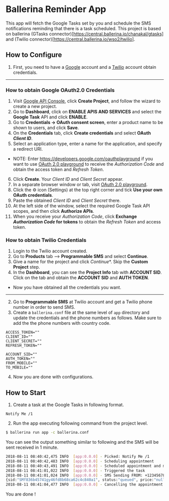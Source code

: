 # Ballerina Reminder App

This app will fetch the Google Tasks set by you and schedule the SMS notifications reminding that there is a task
scheduled. This project is based on ballerina (GTasks connector)[https://central.ballerina.io/chanakal/gtasks] and
(Twilio connector)[https://central.ballerina.io/wso2/twilio].

## How to Configure

1. First, you need to have a [Google](https://accounts.google.com/SignUp?hl=en-GB) account and a
[Twilio](https://www.twilio.com/try-twilio) account obtain credentials.

---

### How to obtain Google OAuth2.0 Credentials

1. Visit [Google API Console](https://console.developers.google.com), click **Create Project**, and follow the wizard
to create a new project.
2. Go to **Dashboard**, click on **ENABLE APIS AND SERVICES** and select the **Google Task** API and click **ENABLE**.
3. Go to **Credentials → OAuth consent screen**, enter a product name to be shown to users, and click **Save**.
4. On the **Credentials** tab, click **Create credentials** and select **OAuth _Client ID_**.
5. Select an application type, enter a name for the application, and specify a redirect URI.
- NOTE: Enter https://developers.google.com/oauthplayground if you want to use
[OAuth 2.0 playground](https://developers.google.com/oauthplayground)
to receive the _Authorization Code_ and obtain the access token and _Refresh Token_.
6. Click **Create**. Your _Client ID_ and _Client Secret_ appear.
7. In a separate browser window or tab, visit [OAuth 2.0 playground](https://developers.google.com/oauthplayground).
8. Click the ⚙️ icon (Settings) at the top right corner and tick **Use your own OAuth credentials**.
9. Paste the obtained _Client ID_ and _Client Secret_ there.
10. At the left side of the window, select the required Google Task API scopes, and then click **Authorize APIs**.
11. When you receive your _Authorization Code_, click **Exchange _Authorization Code_ for tokens** to obtain the _Refresh Token_
and access token.

### How to obtain Twilio Credentials

1. Login to the Twilio account created.
2. Go to **Products** tab --> **Programmable SMS** and select **Continue**.
3. Give a name for the project and click *Continue**. Skip the **Custom Project** step.
4. In the **Dashboard**, you can see the **Project Info** tab with **ACCOUNT SID**. Click on the tab and obtain the
**ACCOUNT SID** and **AUTH TOKEN**.

- Now you have obtained all the credentials you want.

---

2. Go to **Programmable SMS** at Twilio account and get a Twilio phone number in order to send SMS.
3. Create a `ballerina.conf` file at the same level of `app` directory and update the credentials and the phone numbers
as follows. Make sure to add the the phone numbers with country code.
```config
ACCESS_TOKEN=""
CLIENT_ID=""
CLIENT_SECRET=""
REFRESH_TOKEN=""

ACCOUNT_SID=""
AUTH_TOKEN=""
FROM_MOBILE=""
TO_MOBILE=""
```

4. Now you are done with configurations.

## How to Start

1. Create a task at the Google Tasks in following format.
```
Notify Me /1
```

2. Run the app executing following command from the project level.
```bash
$ ballerina run app -c ballerina.conf
```
You can see the output something similar to following and the SMS will be sent received in 1 minute.
```bash
2018-08-11 08:40:42,475 INFO  [app:0.0.0] - Picked: Notify Me /1
2018-08-11 08:40:42,483 INFO  [app:0.0.0] - Scheduling appointment
2018-08-11 08:40:43,491 INFO  [app:0.0.0] - Scheduled appointment and mark the task as scheduled
2018-08-11 08:41:01,022 INFO  [app:0.0.0] - Triggered the task
2018-08-11 08:41:01,024 INFO  [app:0.0.0] - SMS Sending FROM: +1234567890 TO: +94771234567
{sid:"SMf836b45741gy46fd8b68ca62c4c840a1", status:"queued", price:"null", priceUnit:"USD"}
2018-08-11 08:41:04,477 INFO  [app:0.0.0] - Cancelling the appointment
```

You are done !
